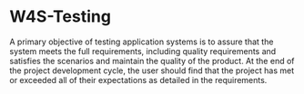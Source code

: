 # W4S-Testing
 A primary objective of testing application systems is to assure that the system meets the full requirements, including quality requirements and satisfies the scenarios and maintain the quality of the product.  At the end of the project development cycle, the user should find that the project has met or exceeded all of their expectations as detailed in the requirements.  
